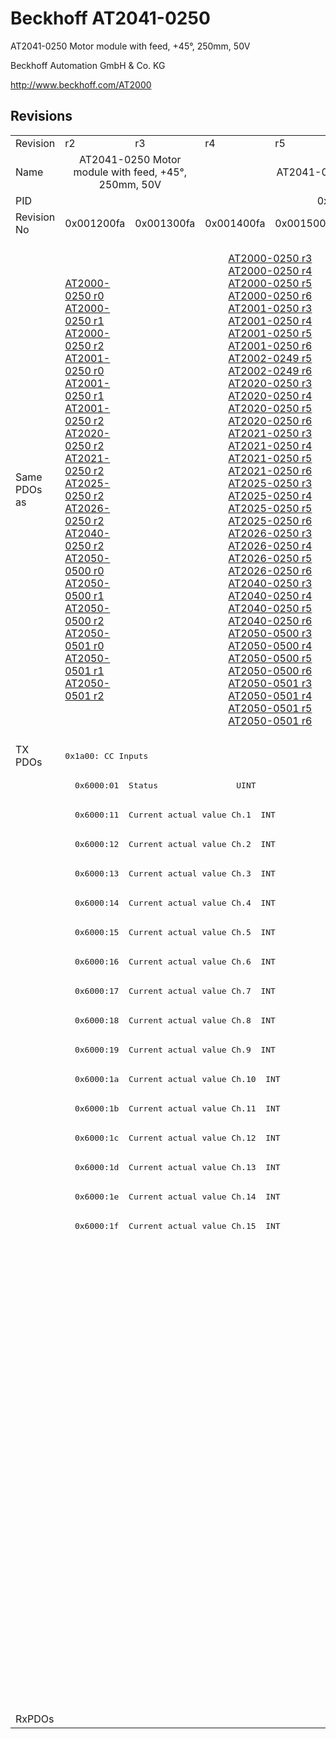 # Beckhoff AT2041-0250

AT2041-0250 Motor module with feed, +45°, 250mm, 50V

Beckhoff Automation GmbH & Co. KG

http://www.beckhoff.com/AT2000

## Revisions
<table>
<tr >
<td>Revision</td>
<td>r2</td>
<td>r3</td>
<td>r4</td>
<td>r5</td>
<td>r6</td>
<td>r7</td>
<td>r8</td>
</tr>
<tr >
<td>Name</td>
<td colspan=2 align="center">AT2041-0250 Motor module with feed, +45°, 250mm, 50V</td>
<td colspan=5 align="center">AT2041-0250 Motor module with feed, +45°, 250mm, 48V</td>
</tr>
<tr >
<td>PID</td>
<td colspan=7 align="center">0x07f95012</td>
</tr>
<tr >
<td>Revision No</td>
<td>0x001200fa</td>
<td>0x001300fa</td>
<td>0x001400fa</td>
<td>0x001500fa</td>
<td>0x001600fa</td>
<td>0x001700fa</td>
<td>0x001800fa</td>
</tr>
<tr >
<td>Same PDOs as</td>
<td><a href="AT2000-0250">AT2000-0250 r0</a><br/><a href="AT2000-0250">AT2000-0250 r1</a><br/><a href="AT2000-0250">AT2000-0250 r2</a><br/><a href="AT2001-0250">AT2001-0250 r0</a><br/><a href="AT2001-0250">AT2001-0250 r1</a><br/><a href="AT2001-0250">AT2001-0250 r2</a><br/><a href="AT2020-0250">AT2020-0250 r2</a><br/><a href="AT2021-0250">AT2021-0250 r2</a><br/><a href="AT2025-0250">AT2025-0250 r2</a><br/><a href="AT2026-0250">AT2026-0250 r2</a><br/><a href="AT2040-0250">AT2040-0250 r2</a><br/><a href="AT2050-0500">AT2050-0500 r0</a><br/><a href="AT2050-0500">AT2050-0500 r1</a><br/><a href="AT2050-0500">AT2050-0500 r2</a><br/><a href="AT2050-0501">AT2050-0501 r0</a><br/><a href="AT2050-0501">AT2050-0501 r1</a><br/><a href="AT2050-0501">AT2050-0501 r2</a></td>
<td colspan=4 align="center"><a href="AT2000-0250">AT2000-0250 r3</a><br/><a href="AT2000-0250">AT2000-0250 r4</a><br/><a href="AT2000-0250">AT2000-0250 r5</a><br/><a href="AT2000-0250">AT2000-0250 r6</a><br/><a href="AT2001-0250">AT2001-0250 r3</a><br/><a href="AT2001-0250">AT2001-0250 r4</a><br/><a href="AT2001-0250">AT2001-0250 r5</a><br/><a href="AT2001-0250">AT2001-0250 r6</a><br/><a href="AT2002-0249">AT2002-0249 r5</a><br/><a href="AT2002-0249">AT2002-0249 r6</a><br/><a href="AT2020-0250">AT2020-0250 r3</a><br/><a href="AT2020-0250">AT2020-0250 r4</a><br/><a href="AT2020-0250">AT2020-0250 r5</a><br/><a href="AT2020-0250">AT2020-0250 r6</a><br/><a href="AT2021-0250">AT2021-0250 r3</a><br/><a href="AT2021-0250">AT2021-0250 r4</a><br/><a href="AT2021-0250">AT2021-0250 r5</a><br/><a href="AT2021-0250">AT2021-0250 r6</a><br/><a href="AT2025-0250">AT2025-0250 r3</a><br/><a href="AT2025-0250">AT2025-0250 r4</a><br/><a href="AT2025-0250">AT2025-0250 r5</a><br/><a href="AT2025-0250">AT2025-0250 r6</a><br/><a href="AT2026-0250">AT2026-0250 r3</a><br/><a href="AT2026-0250">AT2026-0250 r4</a><br/><a href="AT2026-0250">AT2026-0250 r5</a><br/><a href="AT2026-0250">AT2026-0250 r6</a><br/><a href="AT2040-0250">AT2040-0250 r3</a><br/><a href="AT2040-0250">AT2040-0250 r4</a><br/><a href="AT2040-0250">AT2040-0250 r5</a><br/><a href="AT2040-0250">AT2040-0250 r6</a><br/><a href="AT2050-0500">AT2050-0500 r3</a><br/><a href="AT2050-0500">AT2050-0500 r4</a><br/><a href="AT2050-0500">AT2050-0500 r5</a><br/><a href="AT2050-0500">AT2050-0500 r6</a><br/><a href="AT2050-0501">AT2050-0501 r3</a><br/><a href="AT2050-0501">AT2050-0501 r4</a><br/><a href="AT2050-0501">AT2050-0501 r5</a><br/><a href="AT2050-0501">AT2050-0501 r6</a></td>
<td colspan=2 align="center"><a href="AT2000-0233">AT2000-0233 r6</a><br/><a href="AT2000-0233">AT2000-0233 r7</a><br/><a href="AT2000-0233">AT2000-0233 r8</a><br/><a href="AT2000-0249">AT2000-0249 r8</a><br/><a href="AT2000-0250">AT2000-0250 r7</a><br/><a href="AT2000-0250">AT2000-0250 r8</a><br/><a href="AT2001-0250">AT2001-0250 r7</a><br/><a href="AT2001-0250">AT2001-0250 r8</a><br/><a href="AT2002-0249">AT2002-0249 r7</a><br/><a href="AT2002-0249">AT2002-0249 r8</a><br/><a href="AT2002-0250">AT2002-0250 r6</a><br/><a href="AT2002-0250">AT2002-0250 r7</a><br/><a href="AT2002-0250">AT2002-0250 r8</a><br/><a href="AT2020-0250">AT2020-0250 r7</a><br/><a href="AT2020-0250">AT2020-0250 r8</a><br/><a href="AT2021-0250">AT2021-0250 r7</a><br/><a href="AT2021-0250">AT2021-0250 r8</a><br/><a href="AT2025-0250">AT2025-0250 r7</a><br/><a href="AT2025-0250">AT2025-0250 r8</a><br/><a href="AT2026-0250">AT2026-0250 r7</a><br/><a href="AT2026-0250">AT2026-0250 r8</a><br/><a href="AT2040-0250">AT2040-0250 r7</a><br/><a href="AT2040-0250">AT2040-0250 r8</a><br/><a href="AT2042-0250">AT2042-0250 r8</a><br/><a href="AT2050-0500">AT2050-0500 r7</a><br/><a href="AT2050-0500">AT2050-0500 r8</a><br/><a href="AT2050-0501">AT2050-0501 r7</a><br/><a href="AT2050-0501">AT2050-0501 r8</a><br/><a href="ATH2000-0250">ATH2000-0250 r6</a><br/><a href="ATH2000-0250">ATH2000-0250 r7</a><br/><a href="ATH2000-0250">ATH2000-0250 r8</a><br/><a href="ATH2040-0250">ATH2040-0250 r6</a><br/><a href="ATH2040-0250">ATH2040-0250 r7</a><br/><a href="ATH2040-0250">ATH2040-0250 r8</a><br/><a href="ATH2050-0500">ATH2050-0500 r6</a><br/><a href="ATH2050-0500">ATH2050-0500 r7</a><br/><a href="ATH2050-0500">ATH2050-0500 r8</a><br/><a href="ATH2050-0501">ATH2050-0501 r6</a><br/><a href="ATH2050-0501">ATH2050-0501 r7</a><br/><a href="ATH2050-0501">ATH2050-0501 r8</a></td>
</tr>
<tr class="txpdo">
<td rowspan=33 valign=top>TX PDOs</td>
<td colspan=7 align="left"><pre>0x1a00: CC Inputs</pre></td>
<td></td>
</tr>
<tr class="txpdo">
<td colspan=7 align="left"><pre>  0x6000:01  Status                UINT</pre></td>
</tr>
<tr class="txpdo">
<td colspan=7 align="left"><pre>  0x6000:11  Current actual value Ch.1  INT</pre></td>
</tr>
<tr class="txpdo">
<td colspan=7 align="left"><pre>  0x6000:12  Current actual value Ch.2  INT</pre></td>
</tr>
<tr class="txpdo">
<td colspan=7 align="left"><pre>  0x6000:13  Current actual value Ch.3  INT</pre></td>
</tr>
<tr class="txpdo">
<td colspan=7 align="left"><pre>  0x6000:14  Current actual value Ch.4  INT</pre></td>
</tr>
<tr class="txpdo">
<td colspan=7 align="left"><pre>  0x6000:15  Current actual value Ch.5  INT</pre></td>
</tr>
<tr class="txpdo">
<td colspan=7 align="left"><pre>  0x6000:16  Current actual value Ch.6  INT</pre></td>
</tr>
<tr class="txpdo">
<td colspan=7 align="left"><pre>  0x6000:17  Current actual value Ch.7  INT</pre></td>
</tr>
<tr class="txpdo">
<td colspan=7 align="left"><pre>  0x6000:18  Current actual value Ch.8  INT</pre></td>
</tr>
<tr class="txpdo">
<td colspan=7 align="left"><pre>  0x6000:19  Current actual value Ch.9  INT</pre></td>
</tr>
<tr class="txpdo">
<td colspan=7 align="left"><pre>  0x6000:1a  Current actual value Ch.10  INT</pre></td>
</tr>
<tr class="txpdo">
<td colspan=7 align="left"><pre>  0x6000:1b  Current actual value Ch.11  INT</pre></td>
</tr>
<tr class="txpdo">
<td colspan=7 align="left"><pre>  0x6000:1c  Current actual value Ch.12  INT</pre></td>
</tr>
<tr class="txpdo">
<td colspan=7 align="left"><pre>  0x6000:1d  Current actual value Ch.13  INT</pre></td>
</tr>
<tr class="txpdo">
<td colspan=7 align="left"><pre>  0x6000:1e  Current actual value Ch.14  INT</pre></td>
</tr>
<tr class="txpdo">
<td colspan=7 align="left"><pre>  0x6000:1f  Current actual value Ch.15  INT</pre></td>
</tr>
<tr class="txpdo">
<td colspan=5 align="left"><pre></pre></td>
<td colspan=2 align="left"><pre>0x1a01: CC Inputs 14 Ch</pre></td>
</tr>
<tr class="txpdo">
<td colspan=5 align="left"><pre></pre></td>
<td colspan=2 align="left"><pre>  0x6000:01  Status                UINT</pre></td>
</tr>
<tr class="txpdo">
<td colspan=5 align="left"><pre></pre></td>
<td colspan=2 align="left"><pre>  0x6000:11  Current actual value Ch.1  INT</pre></td>
</tr>
<tr class="txpdo">
<td colspan=5 align="left"><pre></pre></td>
<td colspan=2 align="left"><pre>  0x6000:12  Current actual value Ch.2  INT</pre></td>
</tr>
<tr class="txpdo">
<td colspan=5 align="left"><pre></pre></td>
<td colspan=2 align="left"><pre>  0x6000:13  Current actual value Ch.3  INT</pre></td>
</tr>
<tr class="txpdo">
<td colspan=5 align="left"><pre></pre></td>
<td colspan=2 align="left"><pre>  0x6000:14  Current actual value Ch.4  INT</pre></td>
</tr>
<tr class="txpdo">
<td colspan=5 align="left"><pre></pre></td>
<td colspan=2 align="left"><pre>  0x6000:15  Current actual value Ch.5  INT</pre></td>
</tr>
<tr class="txpdo">
<td colspan=5 align="left"><pre></pre></td>
<td colspan=2 align="left"><pre>  0x6000:16  Current actual value Ch.6  INT</pre></td>
</tr>
<tr class="txpdo">
<td colspan=5 align="left"><pre></pre></td>
<td colspan=2 align="left"><pre>  0x6000:17  Current actual value Ch.7  INT</pre></td>
</tr>
<tr class="txpdo">
<td colspan=5 align="left"><pre></pre></td>
<td colspan=2 align="left"><pre>  0x6000:18  Current actual value Ch.8  INT</pre></td>
</tr>
<tr class="txpdo">
<td colspan=5 align="left"><pre></pre></td>
<td colspan=2 align="left"><pre>  0x6000:19  Current actual value Ch.9  INT</pre></td>
</tr>
<tr class="txpdo">
<td colspan=5 align="left"><pre></pre></td>
<td colspan=2 align="left"><pre>  0x6000:1a  Current actual value Ch.10  INT</pre></td>
</tr>
<tr class="txpdo">
<td colspan=5 align="left"><pre></pre></td>
<td colspan=2 align="left"><pre>  0x6000:1b  Current actual value Ch.11  INT</pre></td>
</tr>
<tr class="txpdo">
<td colspan=5 align="left"><pre></pre></td>
<td colspan=2 align="left"><pre>  0x6000:1c  Current actual value Ch.12  INT</pre></td>
</tr>
<tr class="txpdo">
<td colspan=5 align="left"><pre></pre></td>
<td colspan=2 align="left"><pre>  0x6000:1d  Current actual value Ch.13  INT</pre></td>
</tr>
<tr class="txpdo">
<td colspan=5 align="left"><pre></pre></td>
<td colspan=2 align="left"><pre>  0x6000:1e  Current actual value Ch.14  INT</pre></td>
</tr>
<tr >
<td>RxPDOs</td>
<td colspan=7 align="left"></td>
</tr>
</table>
